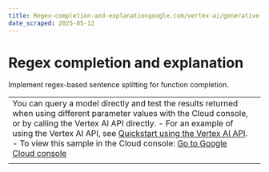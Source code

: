 ```yaml
---
title: Regex-completion-and-explanationgoogle.com/vertex-ai/generative-ai/docs/prompt-gallery/samples/code_regex_completion_and_explanation
date_scraped: 2025-05-12
---
```


# Regex completion and explanation 

Implement regex-based sentence splitting for function completion.

| | |
| --- | --- |
| You can query a model directly and test the results returned when using different parameter values with the Cloud console, or by calling the Vertex AI API directly. - For an example of using the Vertex AI API, see [Quickstart using the Vertex AI API](../../start/quickstarts/api-quickstart.md). - To view this sample in the Cloud console: [Go to Google Cloud console](https://console.cloud.google.com/vertex-ai/generative/language/prompt-examples/Regex%20completion%20and%20explanation) | |
| | | | --- | | **System instructions** | | | Include a TLDR of what the code does and what fixes you made at the end of your response. Each explanation shouldn't be more than two sentences long. | Prompt Freeform I've been asked to finish work on this function that splits sentences into a list. Unfortunately, I've been specifically told to use regex for this, with extra requirements explained in the function's docstring. Regex is a pain in the butt at the best of times - could you complete this code for me? Everything you need should be inside the snippet. ```python import re def splitSentences(sentences): """ Splits a string of sentences into a list. Each sentence is period-separated, save for cases where the phrases "Mr." or "Ms." are used, since those don't end a sentence. """ sentenceList = [] # missing code here return sentenceList ``` Response ```python import re def splitSentences(sentences): """ Splits a string of sentences into a list. Each sentence is period-separated, save for cases where the phrases "Mr." or "Ms." are used, since those don't end a sentence. """ sentenceList = [] sentenceEnders = r'(?&lt;!Mr)\.(?&lt;![A-Z][a-z]\.)(?&lt;![A-Z][a-z][a-z]\.)(?&lt;=\.|\?)\s' sentenceList = re.split(sentenceEnders, sentences) return sentenceList ``` TLDR: The code splits a string into a list of sentences using regex. The regex was corrected to accurately identify sentence endings while excluding abbreviations like "Mr." and "Ms.". | | | | | --- | --- | | **Model:** | gemini-1.5-flash-002 | | **Temperature:** | 0.2 | | **Max output tokens:** | 8192 | | **TopK:** | 40.0 | | **TopP:** | 0.95 | |